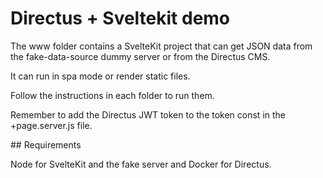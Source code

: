 # Directus + Sveltekit demo

The www folder contains a SvelteKit project that can get JSON data from the fake-data-source dummy server or from the Directus CMS.

It can run in spa mode or render static files.

Follow the instructions in each folder to run them.

Remember to add the Directus JWT token to the token const in the +page.server.js file.

## Requirements

Node for SvelteKit and the fake server and Docker for Directus.